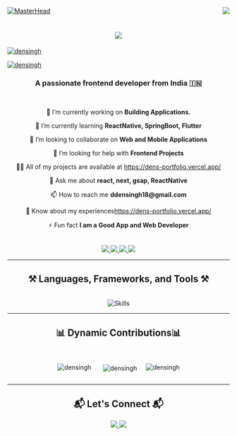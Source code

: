 [![MasterHead](https://firebasestorage.googleapis.com/v0/b/flexi-coding.appspot.com/o/dempgi7-520f8d5f-63d4-4453-8822-dbc149ae27f8.gif?alt=media&token=91c0c7b2-93c3-4029-b011-1a8703c5730d)](https://rishavchanda.io)
<img align="right" src="https://visitor-badge.laobi.icu/badge?page_id=ddensingh.ddensingh" />

<h1 align="center">
    <img src="https://readme-typing-svg.herokuapp.com/?font=Righteous&size=40&center=true&vCenter=true&width=600&height=80&duration=4000&lines=Hi+There!+👋;+I'm+Densingh!;+Welcome+to+My+Profile!" />
</h1>
<p align="left"> <a href="https://dens-portfolio.vercel.app/"><img src="https://github-profile-trophy.vercel.app/?username=Densingh-123" alt="densingh" /></a> </p>
<p align="left"> <a href="https://dens-portfolio.vercel.app/" target="blank"><img src="https://img.shields.io/twitter/follow/densingh?logo=twitter&style=for-the-badge" alt="densingh" /></a> </p>
<h3 align="center">A passionate frontend developer from India 🇮🇳</h3>

<br/>

<div align="center">
<p>🔭 I’m currently working on <strong>Building Applications.</strong></p>
<p>🌱 I’m currently learning <strong>ReactNative, SpringBoot, Flutter</strong></p>
<p>👯 I’m looking to collaborate on <strong>Web and Mobile Applications</strong></p>
<p>🤝 I’m looking for help with <strong>Frontend Projects</strong></p>
<p>👨‍💻 All of my projects are available at <a href="https://dens-portfolio.vercel.app/" target="_blank">https://dens-portfolio.vercel.app/</a></p>
<p>💬 Ask me about <strong>react, next, gsap, ReactNative</strong></p>
<p>📫 How to reach me <strong>ddensingh18@gmail.com</strong></p>
<p>📄 Know about my experiences<a href="https://dens-portfolio.vercel.app/" target="_blank">https://dens-portfolio.vercel.app/</a></p>
<p>⚡ Fun fact <strong>I am a Good App and Web Developer</strong></p>


</div>

<br/>

<div align="center">
  <a href="mailto:ddensingh19@gmail.com">
    <img src="https://img.shields.io/badge/Gmail-333333?style=for-the-badge&logo=gmail&logoColor=red" />
  </a>
  <a href="https://linkedin.com/in/densingh" target="_blank">
    <img src="https://img.shields.io/badge/LinkedIn-0077B5?style=for-the-badge&logo=linkedin&logoColor=white" />
  </a>
  <a href="https://dens-portfolio.vercel.app/" target="_blank">
     <img src="https://img.shields.io/badge/Portfolio-FF5722?style=for-the-badge&logo=vercel&logoColor=white" />
  </a>
  <a href="https://twitter.com/densingh" target="_blank">
    <img src="https://img.shields.io/badge/Twitter-1DA1F2?style=for-the-badge&logo=twitter&logoColor=white" />
  </a>
</div>

<hr/>

<h2 align="center">⚒️  Languages, Frameworks, and Tools  ⚒️</h2>
<br/>
<div align="center">
    <img src="https://skillicons.dev/icons?i=react,angular,vue,nextjs,html,css,bootstrap,tailwind,js,ts,nodejs,express,firebase,mongodb,java,python,git,github,docker,aws,figma,flutter,c,postman,androidstudio,eclipse,vscode" alt="Skills" />
</div>

<hr/>

<h2 align="center">📊 Dynamic Contributions📊</h2>
<br/>

<div align="center">
  <div style="display: flex; flex-direction: row; justify-content: center; gap: 20px;">
  
<p><img align="left" src="https://github-readme-stats.vercel.app/api/top-langs?username=Densingh-123&show_icons=true&locale=en&layout=compact" alt="densingh" /></p>

<p>&nbsp;<img align="center" src="https://github-readme-stats.vercel.app/api?username=Densingh-123&show_icons=true&locale=en" alt="densingh" /></p>
      <p><img align="center" src="https://github-readme-streak-stats.herokuapp.com/?user=Densingh-123&" alt="densingh" /></p>

  </div>
</div>

<hr/>

<h2 align="center">📬 Let's Connect 📬</h2>
<div align="center">
  <a href="https://dens-portfolio.vercel.app/" target="_blank">
     <img src="https://img.shields.io/badge/My%20Portfolio-FF5722?style=for-the-badge&logo=vercel&logoColor=white" />
  </a>
  <a href="mailto:ddensingh19@gmail.com">
    <img src="https://img.shields.io/badge/Email-0078D4?style=for-the-badge&logo=microsoftoutlook&logoColor=white" />
  </a>
</div>
